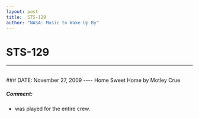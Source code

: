 ```yaml
---
layout: post
title:  STS-129
author: "NASA: Music to Wake Up By"
---
```


# STS-129
----
<br/>
### DATE: November 27, 2009
----
Home Sweet Home by Motley Crue

##### Comment:
* was played for the entire crew.
